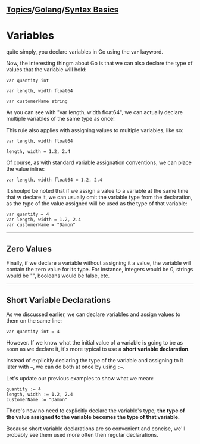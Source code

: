 ## [Topics](../../../topics.md)/[Golang](../index.md)/[Syntax Basics](./index.md)

# Variables

quite simply, you declare variables in Go using the `var` kayword.

Now, the interesting thingm about Go is that we can also declare the type of values that the variable will hold:

```
var quantity int

var length, width float64

var customerName string
```

As you can see with "var length, width float64", we can actually declare multiple variables of the same type as once!

This rule also applies with assigning values to multiple variables, like so:

```
var length, width float64

length, width = 1.2, 2.4
```

Of course, as with standard variable assignation conventions, we can place the value inline:

```
var length, width float64 = 1.2, 2.4
```

It shoulpd be noted that if we assign a value to a variable at the same time that w declare it, we can usually omit the variable type from the declaration, as the type of the value assigned will be used as the type of that variable:

```
var quantity = 4
var length, width = 1.2, 2.4
var customerName = "Damon"
```

---

## Zero Values

Finally, if we declare a variable without assigning it a value, the variable will contain the zero value for its type. For instance, integers would be 0, strings would be "", booleans would be false, etc.

---

## Short Variable Declarations

As we discussed earlier, we can declare variables and assign values to them on the same line:

```
var quantity int = 4
```

However. If we know what the initial value of a variable is going to be as soon as we declare it, it's more typical to use a **short variable declaration**.

Instead of explicitly declaring the type of the variable and assigning to it later with `=`, we can do both at once by using `:=`.

Let's update our previous examples to show what we mean:

```
quantity := 4
length, width := 1.2, 2.4
customerName := "Damon"
```

There's now no need to explicitly declare the variable's type; **the type of the value assigned to the variable becomes the type of that variable.**

Because short variable declarations are so convenient and concise, we'll probably see them used more often then regular declarations.

